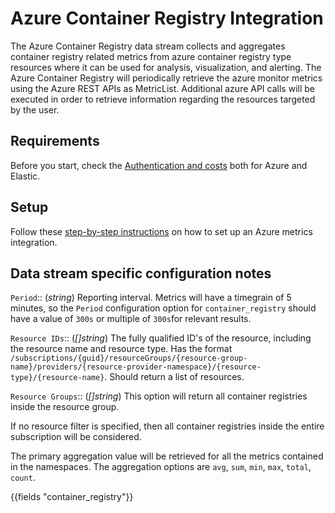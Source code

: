 # Azure Container Registry Integration

The Azure Container Registry data stream collects and aggregates container registry related metrics from azure container registry type resources where it can be used for analysis, visualization, and alerting.
The Azure Container Registry will periodically retrieve the azure monitor metrics using the Azure REST APIs as MetricList.
Additional azure API calls will be executed in order to retrieve information regarding the resources targeted by the user.

## Requirements

Before you start, check the [Authentication and costs](https://docs.elastic.co/integrations/azure_metrics#authentication-and-costs) both for Azure and Elastic.

## Setup

Follow these [step-by-step instructions](https://docs.elastic.co/integrations/azure_metrics#setup) on how to set up an Azure metrics integration.

## Data stream specific configuration notes

`Period`:: (_string_) Reporting interval. Metrics will have a timegrain of 5 minutes, so the `Period` configuration option  for `container_registry` should have a value of `300s` or multiple of `300s`for relevant results.

`Resource IDs`:: (_[]string_) The fully qualified ID's of the resource, including the resource name and resource type. Has the format `/subscriptions/{guid}/resourceGroups/{resource-group-name}/providers/{resource-provider-namespace}/{resource-type}/{resource-name}`.
  Should return a list of resources.

`Resource Groups`:: (_[]string_) This option will return all container registries inside the resource group.

If no resource filter is specified, then all container registries inside the entire subscription will be considered.

The primary aggregation value will be retrieved for all the metrics contained in the namespaces. The aggregation options are `avg`, `sum`, `min`, `max`, `total`, `count`.

{{fields "container_registry"}}